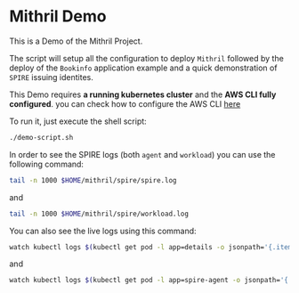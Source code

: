 # Mithril Demo

This is a Demo of the Mithril Project.

The script will setup all the configuration to deploy `Mithril` followed by the deploy of the `Bookinfo` application example and a quick demonstration of `SPIRE` issuing identites.

This Demo requires **a running kubernetes cluster** and the **AWS CLI fully configured**. you can check how to configure the AWS CLI [here](https://docs.aws.amazon.com/cli/latest/userguide/cli-chap-configure.html)

To run it, just execute the shell script:
```bash
./demo-script.sh
```
In order to see the SPIRE logs (both `agent` and `workload`) you can use the following command:

```bash
tail -n 1000 $HOME/mithril/spire/spire.log
```
and
```bash
tail -n 1000 $HOME/mithril/spire/workload.log
```

You can also see the live logs using this command:
```bash
watch kubectl logs $(kubectl get pod -l app=details -o jsonpath='{.items[0].metadata.name}') -c istio-proxy
```
and

```bash
watch kubectl logs $(kubectl get pod -l app=spire-agent -o jsonpath='{.items[0].metadata.name}' -n spire) -n spire
```